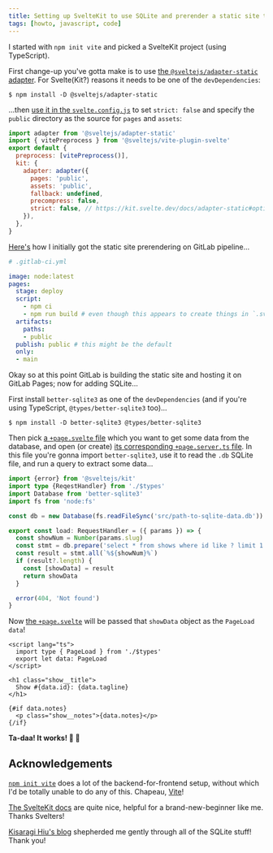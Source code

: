 ```yaml
---
title: Setting up SvelteKit to use SQLite and prerender a static site to be hosted on GitLab Pages
tags: [howto, javascript, code]
---
```


I started with `npm init vite` and picked a SvelteKit project (using TypeScript).

First change-up you've gotta make is to use [the `@sveltejs/adapter-static` adapter](https://kit.svelte.dev/docs/adapter-static). For Svelte(Kit?) reasons it needs to be one of the `devDependencies`:

```shell
$ npm install -D @sveltejs/adapter-static
```

…then [use it in the `svelte.config.js`](https://gitlab.com/alxndr/almost-dead-dot-net/-/blob/932ef981b7e689ea5e70057390b0e1ed6e42e1af/svelte.config.js) to set `strict: false` and specify the `public` directory as the source for `pages` and `assets`:

```js
import adapter from '@sveltejs/adapter-static'
import { vitePreprocess } from '@sveltejs/vite-plugin-svelte'
export default {
  preprocess: [vitePreprocess()],
  kit: {
    adapter: adapter({
      pages: 'public',
      assets: 'public',
      fallback: undefined,
      precompress: false,
      strict: false, // https://kit.svelte.dev/docs/adapter-static#options-strict
    }),
  },
}
```

[Here's](https://gitlab.com/alxndr/almost-dead-dot-net/-/blob/932ef981b7e689ea5e70057390b0e1ed6e42e1af/.gitlab-ci.yml) how I initially got the static site prerendering on GitLab pipeline...

```yml
# .gitlab-ci.yml

image: node:latest
pages:
  stage: deploy
  script:
    - npm ci
    - npm run build # even though this appears to create things in `.svelte-kit/output/{client,server}/*`, @sveltejs/adapter-static puts things into the `public/` dir...
  artifacts:
    paths:
    - public
  publish: public # this might be the default
  only:
  - main
```

Okay so at this point GitLab is building the static site and hosting it on GitLab Pages; now for adding SQLite...

First install `better-sqlite3` as one of the `devDependencies` (and if you're using TypeScript, `@types/better-sqlite3` too)...

```shell
$ npm install -D better-sqlite3 @types/better-sqlite3
```

Then pick [a `+page.svelte` file](https://gitlab.com/alxndr/almost-dead-dot-net/-/blob/9f8ab5b21fe9329b63892a7e4d0458c3e2a33c8c/src/routes/show/%5Bslug%5D/+page.svelte) which you want to get some data from the database, and open (or create) [its corresponding `+page.server.ts` file](https://gitlab.com/alxndr/almost-dead-dot-net/-/blob/9f8ab5b21fe9329b63892a7e4d0458c3e2a33c8c/src/routes/show/%5Bslug%5D/+page.server.ts).
In this file you're gonna import `better-sqlite3`, use it to read the `.db` SQLite file, and run a query to extract some data...

```ts
import {error} from '@sveltejs/kit'
import type {ReqestHandler} from './$types'
import Database from 'better-sqlite3'
import fs from 'node:fs'

const db = new Database(fs.readFileSync('src/path-to-sqlite-data.db'))

export const load: RequestHandler = ({ params }) => {
  const showNum = Number(params.slug)
  const stmt = db.prepare('select * from shows where id like ? limit 1')
  const result = stmt.all(`%${showNum}%`)
  if (result?.length) {
    const [showData] = result
    return showData
  }

  error(404, 'Not found')
}
```

Now [the `+page.svelte`](https://gitlab.com/alxndr/almost-dead-dot-net/-/blob/9f8ab5b21fe9329b63892a7e4d0458c3e2a33c8c/src/routes/show/%5Bslug%5D/+page.svelte) will be passed that `showData` object as the `PageLoad` `data`!

```svelte
<script lang="ts">
  import type { PageLoad } from './$types'
  export let data: PageLoad
</script>

<h1 class="show__title">
  Show #{data.id}: {data.tagline}
</h1>

{#if data.notes}
  <p class="show__notes">{data.notes}</p>
{/if}
```

**Ta-daa! It works! 🙌 🥂**


## Acknowledgements

[`npm init vite`](https://github.com/vitejs/vite/tree/main/packages/create-vite) does a lot of the backend-for-frontend setup, without which I'd be totally unable to do any of this. Chapeau, [Vite](https://vitejs.dev)!

[The SvelteKit docs](https://kit.svelte.dev/docs/load) are quite nice, helpful for a brand-new-beginner like me. Thanks Svelters!

[Kisaragi Hiu's blog](https://kisaragi-hiu.com/kemdict-sveltekit-sqlite) shepherded me gently through all of the SQLite stuff! Thank you!

